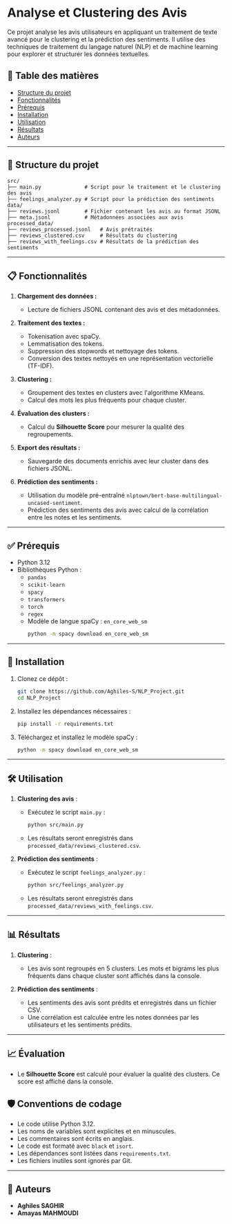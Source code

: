
# Analyse et Clustering des Avis

Ce projet analyse les avis utilisateurs en appliquant un traitement de texte avancé pour le clustering et la prédiction des sentiments. Il utilise des techniques de traitement du langage naturel (NLP) et de machine learning pour explorer et structurer les données textuelles.

## 📖 Table des matières
- [Structure du projet](#structure-du-projet)
- [Fonctionnalités](#fonctionnalités)
- [Prérequis](#prérequis)
- [Installation](#installation)
- [Utilisation](#utilisation)
- [Résultats](#résultats)
- [Auteurs](#auteurs)

---

## 📂 Structure du projet

```
src/
├── main.py              # Script pour le traitement et le clustering des avis
├── feelings_analyzer.py # Script pour la prédiction des sentiments
data/
├── reviews.jsonl        # Fichier contenant les avis au format JSONL
├── meta.jsonl           # Métadonnées associées aux avis
processed_data/
├── reviews_processed.jsonl   # Avis prétraités
├── reviews_clustered.csv     # Résultats du clustering
├── reviews_with_feelings.csv # Résultats de la prédiction des sentiments
```

---

## 📋 Fonctionnalités

1. **Chargement des données :**
   - Lecture de fichiers JSONL contenant des avis et des métadonnées.

2. **Traitement des textes :**
   - Tokenisation avec spaCy.
   - Lemmatisation des tokens.
   - Suppression des stopwords et nettoyage des tokens.
   - Conversion des textes nettoyés en une représentation vectorielle (TF-IDF).

3. **Clustering :**
   - Groupement des textes en clusters avec l'algorithme KMeans.
   - Calcul des mots les plus fréquents pour chaque cluster.

4. **Évaluation des clusters :**
   - Calcul du **Silhouette Score** pour mesurer la qualité des regroupements.

5. **Export des résultats :**
   - Sauvegarde des documents enrichis avec leur cluster dans des fichiers JSONL.

6. **Prédiction des sentiments :**
   - Utilisation du modèle pré-entraîné `nlptown/bert-base-multilingual-uncased-sentiment`.
   - Prédiction des sentiments des avis avec calcul de la corrélation entre les notes et les sentiments.

---

## ✅ Prérequis

- Python 3.12
- Bibliothèques Python :
  - `pandas`
  - `scikit-learn`
  - `spacy`
  - `transformers`
  - `torch`
  - `regex`
  - Modèle de langue spaCy : `en_core_web_sm`
    ```bash
    python -m spacy download en_core_web_sm
    ```

---

## 🚀 Installation

1. Clonez ce dépôt :
   ```bash
   git clone https://github.com/Aghiles-S/NLP_Project.git
   cd NLP_Project
   ```

2. Installez les dépendances nécessaires :
   ```bash
   pip install -r requirements.txt
   ```

3. Téléchargez et installez le modèle spaCy :
   ```bash
   python -m spacy download en_core_web_sm
   ```

---

## 🛠️ Utilisation

1. **Clustering des avis** :
   - Exécutez le script `main.py` :
     ```bash
     python src/main.py
     ```
   - Les résultats seront enregistrés dans `processed_data/reviews_clustered.csv`.

2. **Prédiction des sentiments** :
   - Exécutez le script `feelings_analyzer.py` :
     ```bash
     python src/feelings_analyzer.py
     ```
   - Les résultats seront enregistrés dans `processed_data/reviews_with_feelings.csv`.

---

## 📊 Résultats

1. **Clustering** :
   - Les avis sont regroupés en 5 clusters. Les mots et bigrams les plus fréquents dans chaque cluster sont affichés dans la console.

2. **Prédiction des sentiments** :
   - Les sentiments des avis sont prédits et enregistrés dans un fichier CSV.
   - Une corrélation est calculée entre les notes données par les utilisateurs et les sentiments prédits.

---

## 📈 Évaluation

- Le **Silhouette Score** est calculé pour évaluer la qualité des clusters. Ce score est affiché dans la console.

## 🛡️ Conventions de codage

- Le code utilise Python 3.12.
- Les noms de variables sont explicites et en minuscules.
- Les commentaires sont écrits en anglais.
- Le code est formaté avec `black` et `isort`.
- Les dépendances sont listées dans `requirements.txt`.
- Les fichiers inutiles sont ignorés par Git.

---

## 📝 Auteurs

- **Aghiles SAGHIR**
- **Amayas MAHMOUDI**